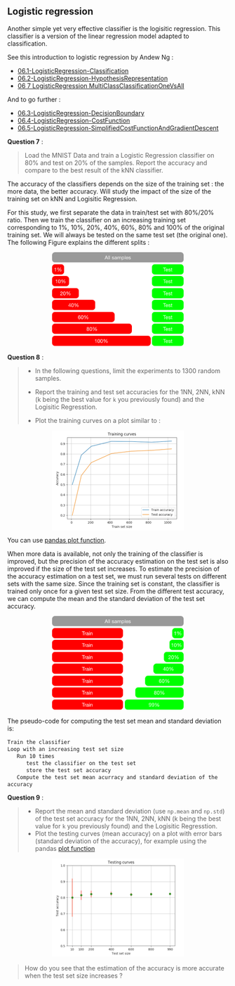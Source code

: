## Logistic regression

Another simple yet very effective classifier is the logisitic regression. This classifier is a version of the linear regression model adapted to classification. 

See this introduction to logistic regression by Andew Ng :

* [06.1-LogisticRegression-Classification](https://www.youtube.com/watch?v=LLx4diIP83I) 
* [06.2-LogisticRegression-HypothesisRepresentation](https://www.youtube.com/watch?v=tEk6ikTKGYU)
* [06 7 LogisticRegression MultiClassClassificationOneVsAll](https://www.youtube.com/watch?v=07bPqvCevfc)

And to go further : 

* [06.3-LogisticRegression-DecisionBoundary](https://www.youtube.com/watch?v=7F-CuXdTQ5k)
* [06.4-LogisticRegression-CostFunction](https://www.youtube.com/watch?v=IxotEG3yWHs)
* [06.5-LogisticRegression-SimplifiedCostFunctionAndGradientDescent](https://www.youtube.com/watch?v=Y2zXH_4_aZs)


**Question 7** : 

> Load the MNIST Data and train a Logistic Regression classifier on 80% and test on 20% of the samples. Report the accuracy and compare to the best result of the kNN classifier.

The accuracy of the classifiers depends on the size of the training set : the more data, the better accuracy. Will study the impact of the size of the training set on kNN and Logisitic Regression.

For this study, we first separate the data in train/test set with 80%/20% ratio. Then we train the classifier on an increasing training set corresponding to 1%, 10%, 20%, 40%, 60%, 80% and 100% of the original training set. We will always be tested on the same test set (the original one). The following Figure explains the different splits : 

<p align="center">
  <img src="images/learning_curve_sets.png" width="300" >
</p>


**Question 8** : 

> * In the following questions, limit the experiments to 1300 random samples.
>
> * Report the training and test set accuracies for the 1NN, 2NN, kNN (k being the best value for `k` you previously found) and the Logisitic Regresstion. 
> * Plot the training curves on a plot similar to : 

<p align="center">
  <img src="images/training_curves.png" width="300" align="center">
</p>

You can use [pandas plot function](https://pandas.pydata.org/pandas-docs/stable/visualization.html#basic-plotting-plot).


When more data is available, not only the training of the classifier is improved, but the precision of the accuracy estimation on the test set is also improved if the size of the test set increases. To estimate the precision of the accuracy estimation on a test set, we must run several tests on different sets with the same size. Since the training set is constant, the classifier is trained only once for a given test set size. From the different test accuracy, we can compute the mean and the standard deviation of the test set accuracy. 


<p align="center">
  <img src="images/testing_curve_sets.png" width="300" >
</p>

The pseudo-code for computing the test set mean and standard deviation is: 

    Train the classifier
    Loop with an increasing test set size
       Run 10 times 
          test the classifier on the test set
          store the test set accuracy
       Compute the test set mean acurracy and standard deviation of the accuracy


 

**Question 9** : 

> * Report the mean and standard deviation (use `np.mean` and `np.std`) of the test set accuracy for the 1NN, 2NN, kNN (k being the best value for `k` you previously found) and the Logisitic Regresstion. 
> * Plot the testing curves (mean accuracy) on a plot with error bars (standard deviation of the accuracy), for example using the pandas [plot function](https://pandas.pydata.org/pandas-docs/stable/visualization.html#plotting-with-error-bars)


<p align="center">
  <img src="images/testing_curves.png" width="300" >
</p>

> How do you see that the estimation of the accuracy is more accurate when the test set size increases ?

